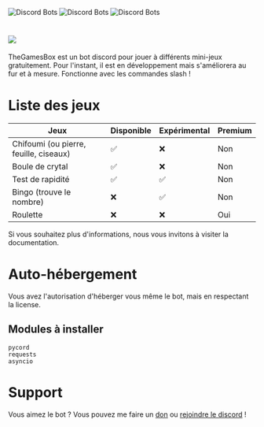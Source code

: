 ![Discord Bots](https://top.gg/api/widget/servers/946075376977858672.svg) ![Discord Bots](https://top.gg/api/widget/upvotes/946075376977858672.svg) ![Discord Bots](https://top.gg/api/widget/owner/946075376977858672.svg)
# ![](https://zupimages.net/up/22/08/k50l.png)
TheGamesBox est un bot discord pour jouer à différents mini-jeux gratuitement. Pour l'instant, il est en développement mais s'améliorera au fur et à mesure.
Fonctionne avec les commandes slash !

# Liste des jeux
| Jeux | Disponible | Expérimental | Premium |
|------|------------|----------------|------|
| Chifoumi (ou pierre, feuille, ciseaux) | ✅ | ❌ | Non |
| Boule de crytal | ✅ | ❌ | Non |
| Test de rapidité | ✅ | ✅ | Non |
| Bingo (trouve le nombre) | ❌ | ✅ | Non |
| Roulette | ❌ | ❌ | Oui |


Si vous souhaitez plus d'informations, nous vous invitons à visiter la documentation.


# Auto-hébergement
Vous avez l'autorisation d'héberger vous même le bot, mais en respectant la license.
## Modules à installer
```
pycord
requests
asyncio
```

# Support
Vous aimez le bot ? Vous pouvez me faire un [don](https://www.buymeacoffee.com/luckyluka17) ou [rejoindre le discord](https://discord.gg/qFfYvKHR5B) !
